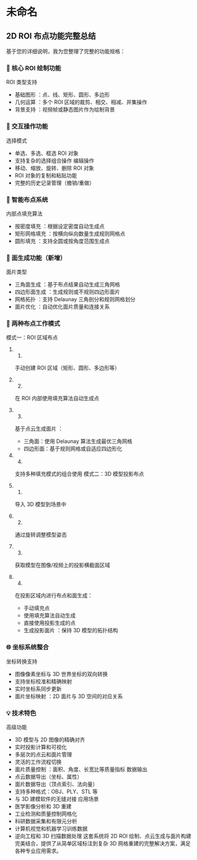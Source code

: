 # 未命名

## 2D ROI 布点功能完整总结

基于您的详细说明，我为您整理了完整的功能规格：

### 🎯 核心 ROI 绘制功能

ROI 类型支持

* 基础图形 ：点、线、矩形、圆形、多边形
* 几何运算 ：多个 ROI 区域的裁剪、相交、相减、并集操作
* 背景支持 ：视频帧或静态图片作为绘制背景

### 🔧 交互操作功能

选择模式

* 单选、多选、框选 ROI 对象
* 支持复杂的选择组合操作
  编辑操作
* 移动、缩放、旋转、删除 ROI 对象
* ROI 对象的复制和粘贴功能
* 完整的历史记录管理（撤销/重做）

### 📍 智能布点系统

内部点填充算法

* 按密度填充 ：根据设定密度自动生成点
* 矩形网格填充 ：按横向纵向数量生成规则网格点
* 圆形填充 ：支持全圆或按角度范围生成点

### 🔺 面生成功能（新增）

面片类型

* 三角面生成 ：基于布点结果自动生成三角网格
* 四边形面生成 ：生成规则或不规则四边形面片
* 网格拓扑 ：支持 Delaunay 三角剖分和规则网格划分
* 面片优化 ：自动优化面片质量和连接关系

### 🔄 两种布点工作模式

模式一：ROI 区域布点

1. 1. ‍

   手动创建 ROI 区域（矩形、圆形、多边形等）
2. 2. ‍

   在 ROI 内部使用填充算法自动生成点
3. 3. ‍

   基于点云生成面片 ：

   * 三角面：使用 Delaunay 算法生成最优三角网格
   * 四边形面：基于规则网格或自适应四边形化
4. 4. ‍

   支持多种填充模式的组合使用
   模式二：3D 模型投影布点
5. 1. ‍

   导入 3D 模型到场景中
6. 2. ‍

   通过旋转调整模型姿态
7. 3. ‍

   获取模型在图像/视频上的投影横截面区域
8. 4. ‍

   在投影区域内进行布点和面生成：

   * 手动填充点
   * 使用填充算法自动生成
   * 直接使用投影生成的点
   * 生成投影面片 ：保持 3D 模型的拓扑结构

### 🌐 坐标系统整合

坐标转换支持

* 图像像素坐标与 3D 世界坐标的双向转换
* 支持坐标校准和精确映射
* 实时坐标系同步更新
* 面片坐标映射 ：2D 面片与 3D 空间的对应关系

### 💡 技术特色

高级功能

* 3D 模型与 2D 图像的精确对齐
* 实时投影计算和可视化
* 多层次的点云和面片管理
* 灵活的工作流程切换
* 面片质量控制 ：面积、角度、长宽比等质量指标
  数据输出
* 点云数据导出（坐标、属性）
* 面片数据导出（顶点索引、法向量）
* 支持多种格式：OBJ、PLY、STL 等
* 与 3D 建模软件的无缝对接
  应用场景
* 医学影像分析和 3D 重建
* 工业检测和质量控制网格化
* 科研数据采集和有限元分析
* 计算机视觉和机器学习训练数据
* 逆向工程和 3D 扫描数据处理
  这套系统将 2D ROI 绘制、点云生成与面片构建完美结合，提供了从简单区域标注到复杂 3D 网格重建的完整解决方案，满足各种专业应用需求。

‍
